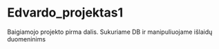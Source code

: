 # Edvardo_projektas1
Baigiamojo projekto pirma dalis.
Sukuriame DB ir manipuliuojame išlaidų duomeninims
